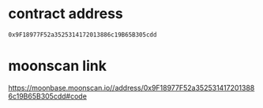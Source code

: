 # contract address
```
0x9F18977F52a3525314172013886c19B65B305cdd
```

# moonscan link
https://moonbase.moonscan.io//address/0x9F18977F52a3525314172013886c19B65B305cdd#code